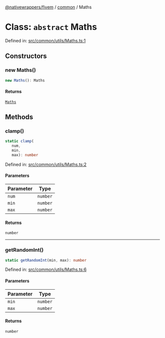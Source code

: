 [@nativewrappers/fivem](../../README.md) / [common](../README.md) / Maths

# Class: `abstract` Maths

Defined in: [src/common/utils/Maths.ts:1](https://github.com/nativewrappers/nativewrappers/blob/427b5ee59afa6efb7a0db0f5ab134f700c75b61b/src/common/utils/Maths.ts#L1)

## Constructors

### new Maths()

```ts
new Maths(): Maths
```

#### Returns

[`Maths`](Maths.md)

## Methods

### clamp()

```ts
static clamp(
   num, 
   min, 
   max): number
```

Defined in: [src/common/utils/Maths.ts:2](https://github.com/nativewrappers/nativewrappers/blob/427b5ee59afa6efb7a0db0f5ab134f700c75b61b/src/common/utils/Maths.ts#L2)

#### Parameters

| Parameter | Type |
| ------ | ------ |
| `num` | `number` |
| `min` | `number` |
| `max` | `number` |

#### Returns

`number`

***

### getRandomInt()

```ts
static getRandomInt(min, max): number
```

Defined in: [src/common/utils/Maths.ts:6](https://github.com/nativewrappers/nativewrappers/blob/427b5ee59afa6efb7a0db0f5ab134f700c75b61b/src/common/utils/Maths.ts#L6)

#### Parameters

| Parameter | Type |
| ------ | ------ |
| `min` | `number` |
| `max` | `number` |

#### Returns

`number`
